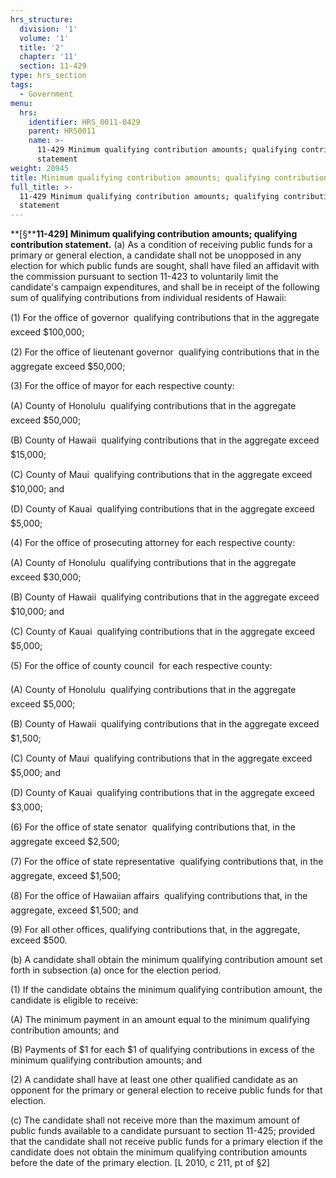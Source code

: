 ```yaml
---
hrs_structure:
  division: '1'
  volume: '1'
  title: '2'
  chapter: '11'
  section: 11-429
type: hrs_section
tags:
  - Government
menu:
  hrs:
    identifier: HRS_0011-0429
    parent: HRS0011
    name: >-
      11-429 Minimum qualifying contribution amounts; qualifying contribution
      statement
weight: 20945
title: Minimum qualifying contribution amounts; qualifying contribution statement
full_title: >-
  11-429 Minimum qualifying contribution amounts; qualifying contribution
  statement
---
```

**[§****11-429] Minimum qualifying contribution amounts; qualifying contribution statement.** (a) As a condition of receiving public funds for a primary or general election, a candidate shall not be unopposed in any election for which public funds are sought, shall have filed an affidavit with the commission pursuant to section 11-423 to voluntarily limit the candidate's campaign expenditures, and shall be in receipt of the following sum of qualifying contributions from individual residents of Hawaii:

(1) For the office of governor  qualifying contributions that in the aggregate exceed $100,000;

(2) For the office of lieutenant governor  qualifying contributions that in the aggregate exceed $50,000;

(3) For the office of mayor for each respective county:

(A) County of Honolulu  qualifying contributions that in the aggregate exceed $50,000;

(B) County of Hawaii  qualifying contributions that in the aggregate exceed $15,000;

(C) County of Maui  qualifying contributions that in the aggregate exceed $10,000; and

(D) County of Kauai  qualifying contributions that in the aggregate exceed $5,000;

(4) For the office of prosecuting attorney for each respective county:

(A) County of Honolulu  qualifying contributions that in the aggregate exceed $30,000;

(B) County of Hawaii  qualifying contributions that in the aggregate exceed $10,000; and

(C) County of Kauai  qualifying contributions that in the aggregate exceed $5,000;

(5) For the office of county council  for each respective county:

(A) County of Honolulu  qualifying contributions that in the aggregate exceed $5,000;

(B) County of Hawaii  qualifying contributions that in the aggregate exceed $1,500;

(C) County of Maui  qualifying contributions that in the aggregate exceed $5,000; and

(D) County of Kauai  qualifying contributions that in the aggregate exceed $3,000;

(6) For the office of state senator  qualifying contributions that, in the aggregate exceed $2,500;

(7) For the office of state representative  qualifying contributions that, in the aggregate, exceed $1,500;

(8) For the office of Hawaiian affairs  qualifying contributions that, in the aggregate, exceed $1,500; and

(9) For all other offices, qualifying contributions that, in the aggregate, exceed $500.

(b) A candidate shall obtain the minimum qualifying contribution amount set forth in subsection (a) once for the election period.

(1) If the candidate obtains the minimum qualifying contribution amount, the candidate is eligible to receive:

(A) The minimum payment in an amount equal to the minimum qualifying contribution amounts; and

(B) Payments of $1 for each $1 of qualifying contributions in excess of the minimum qualifying contribution amounts; and

(2) A candidate shall have at least one other qualified candidate as an opponent for the primary or general election to receive public funds for that election.

(c) The candidate shall not receive more than the maximum amount of public funds available to a candidate pursuant to section 11-425; provided that the candidate shall not receive public funds for a primary election if the candidate does not obtain the minimum qualifying contribution amounts before the date of the primary election. [L 2010, c 211, pt of §2]